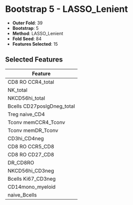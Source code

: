# Bootstrap 5 - LASSO_Lenient

- **Outer Fold**: 39
- **Bootstrap**: 5
- **Method**: LASSO_Lenient
- **Fold Seed**: 84
- **Features Selected**: 15

## Selected Features

| Feature |
|---------|
| CD8 RO CCR4_total |
| NK_total |
| NKCD56hi_total |
| Bcells CD27posIgDneg_total |
| Treg naive_CD4 |
| Tconv memCCR4_Tconv |
| Tconv memDR_Tconv |
| CD3hi_CD4neg |
| CD8 RO CCR5_CD8 |
| CD8 RO CD27_CD8 |
| DR_CD8RO |
| NKCD56hi_CD3neg |
| Bcells Ki67_CD3neg |
| CD14mono_myeloid |
| naive_Bcells |
